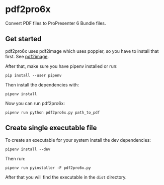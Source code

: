 # pdf2pro6x
Convert PDF files to ProPresenter 6 Bundle files.

## Get started
pdf2pro6x uses pdf2image which uses poppler, so you have to install that first. See [pdf2image](https://github.com/Belval/pdf2image).

After that, make sure you have pipenv installed or run:
```shell script
pip install --user pipenv
```

Then install the dependencies with:
```shell script
pipenv install
```

Now you can run pdf2pro6x:
```shell script
pipenv run python pdf2pro6x.py path_to_pdf
```

## Create single executable file
To create an executable for your system install the dev dependencies:
```shell script
pipenv install --dev
```

Then run:
```shell script
pipenv run pyinstaller -F pdf2pro6x.py
```

After that you will find the executable in the `dist` directory.